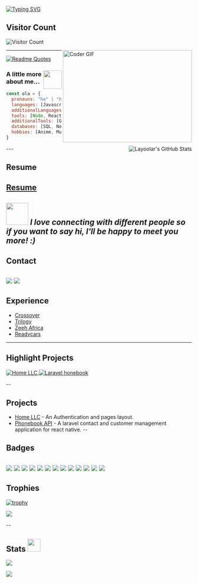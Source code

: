 [![Typing SVG](https://readme-typing-svg.demolab.com/?lines=Hi+there+👋;I'm+Olayiwola+Ayoola;I'm+a+full-stack+developer)](https://git.io/typing-svg)

## Visitor Count 
![Visitor Count](https://profile-counter.glitch.me/Layoolar/count.svg)


<img alt="Coder GIF" align='right' height=250 width=350 src="https://images.squarespace-cdn.com/content/v1/5769fc401b631bab1addb2ab/1541580611624-TE64QGKRJG8SWAIUS7NS/ke17ZwdGBToddI8pDm48kPoswlzjSVMM-SxOp7CV59BZw-zPPgdn4jUwVcJE1ZvWQUxwkmyExglNqGp0IvTJZamWLI2zvYWH8K3-s_4yszcp2ryTI0HqTOaaUohrI8PI6FXy8c9PWtBlqAVlUS5izpdcIXDZqDYvprRqZ29Pw0o/coding-freak.gif" />

---
[![Readme Quotes](https://quotes-github-readme.vercel.app/api?type=horizontal&theme=dark)](https://github.com/piyushsuthar/github-readme-quotes)
### <img align='right' src="https://media.giphy.com/media/VgCDAzcKvsR6OM0uWg/giphy.gif" width="50"> A little more about me...  

```javascript
const ola = {
  pronouns: "he" | "him",
  languages: [Javascript, Typescript, PHP, HTML, CSS],
  additionalLanguages: [Python, Java, C],
  tools: [Node, React, React Native, Redux, Laravel, Storybook, Styled-Components, Jest, Docker],
  additionalTools: [Git, Docker, AWS, Firebase, Jest]
  databases: [SQL, NoSQL],
  hobbies: [Anime, Music],
}
```
<a href="https://github.com/Layoolar/Layoolar">
  <img align="right" src="https://github-readme-stats.vercel.app/api/top-langs/?username=layoolar&title_color=6aa6f8&text_color=8a919a&icon_color=6aa6f8&bg_color=22272e" alt="Layoolar's GitHub Stats" />
</a>
---

## Resume
[Resume](https://drive.google.com/file/d/1mgSa8y-ri8L_vrk_0-mYrPXgpMxFULIw/view?usp=sharing)
--

<img src="https://media.giphy.com/media/LnQjpWaON8nhr21vNW/giphy.gif" width="60"> <em><b>I love connecting with different people</b> so if you want to say <b>hi, I'll be happy to meet you more!</b> :)</em>
--

## Contact
[![](https://img.shields.io/badge/Contact-Linkedin-6aa6f8)](https://www.linkedin.com/in/olayiwola-ayoola)
[![](https://img.shields.io/badge/Contact-Gmail-%23EA4335)](mailto:olaiwolaayoola@gmail.com)
---

## Experience
- [Crossover](https://www.crossover.com)
- [Trilogy](https://www.trilogy.com)
- [Zeeh Africa](https://www.zeeh.africa/about)
- [Readycars](https://readycars.ng)
---

## Highlight Projects
<a href="https://github.com/Layoolar/homellc">
  <img align="center" src="https://github-readme-stats.vercel.app/api/pin/?username=layoolar&repo=homellc&show_icons=true&line_height=27&title_color=6aa6f8&text_color=8a919a&icon_color=6aa6f8&bg_color=22272e" alt="Home LLC" />
</a>

<a href="https://github.com/Layoolar/expo_laravel_phonebook_api">
  <img align="center" src="https://github-readme-stats.vercel.app/api/pin/?username=layoolar&repo=expo_laravel_phonebook_api&show_icons=true&line_height=27&title_color=6aa6f8&text_color=8a919a&icon_color=6aa6f8&bg_color=22272e" alt="Laravel honebook" />
</a>

--

## Projects
- [Home LLC](https://github.com/Layoolar/homellc) - An Authentication and pages layout.
- [Phonebook API](https://github.com/your_username/expo_laravel_phonebook_api) - A laravel contact and customer management application for react native.
--

Badges
--
![](https://img.shields.io/badge/OS-Linux-informational?style=flat&logo=linux&logoColor=white&color=6aa6f8)
![](https://img.shields.io/badge/Editor-VS_Code-informational?style=flat&logo=visual-studio-code&logoColor=white&color=6aa6f8)
![](https://img.shields.io/badge/Code-JavaScript-informational?style=flat&logo=javascript&logoColor=white&color=6aa6f8)
![](https://img.shields.io/badge/Code-PHP-6aa6f8)
![](https://img.shields.io/badge/Code-Python-informational?style=flat&logo=python&logoColor=white&color=6aa6f8)
![](https://img.shields.io/badge/Code-Express-6aa6f8)
![](https://img.shields.io/badge/Code-Node-6aa6f8)
![](https://img.shields.io/badge/Code-Laravel-6aa6f8)
![](https://img.shields.io/badge/Code-React-informational?style=flat&logo=react&logoColor=white&color=6aa6f8)
![](https://img.shields.io/badge/Shell-Bash-informational?style=flat&logo=gnu-bash&logoColor=white&color=6aa6f8)
![](https://img.shields.io/badge/Tools-PostgreSQL-informational?style=flat&logo=postgresql&logoColor=white&color=6aa6f8)
![](https://img.shields.io/badge/Tools-Docker-informational?style=flat&logo=docker&logoColor=white&color=6aa6f8)
![](https://img.shields.io/badge/Tools-Kubernetes-informational?style=flat&logo=kubernetes&logoColor=white&color=6aa6f8)
---

## Trophies
[![trophy](https://github-profile-trophy.vercel.app/?username=layoolar&theme=nord&column=7)](https://github.com/ryo-ma/github-profile-trophy)


<a href="https://www.codewars.com/users/Layoola"><img src="https://www.codewars.com/users/Layoola/badges/large" /></a>

--

## Stats <img src = "https://i.pinimg.com/originals/65/c4/f4/65c4f452571be1261e9c623f7da488ac.gif" width = 35px> 
![](https://github-profile-summary-cards.vercel.app/api/cards/productive-time?username=layoolar&theme=github_dark)

![](https://cr-skills-chart-widget.azurewebsites.net/api/api?username=layoolar)
<!-- ## Stats
![Olayiwola's GitHub stats](https://github-readme-stats.vercel.app/api?username=layoolar&show_icons=true&theme=radical) -->


<!-- # Hi there 👋

I'm a Node.js developer with experience in building web applications, APIs, and CLI tools.

## Skills
<div>
   <img align="center" src="https://github-readme-streak-stats.herokuapp.com/?user=layoolar" alt="Layoolar's LangStat" />
 </div>

![](https://github-profile-summary-cards.vercel.app/api/cards/profile-details?username=layoolar&theme=github_dark)
- **Languages:** JavaScript (ES6+), TypeScript
- **Backend Frameworks:** Node.js (Express, Koa, NestJS)
- **Frontend Frameworks:** React, Angular, Vue.js
- **Databases:** MongoDB, PostgreSQL, MySQL, Redis
- **Tools & Technologies:** Git, Docker, AWS, Firebase, Jest, Mocha/Chai, Socket.IO, GraphQL





 -->
